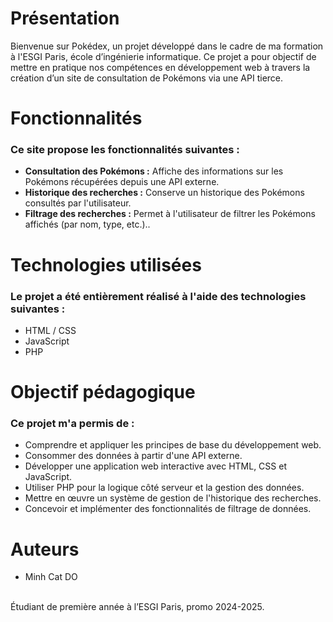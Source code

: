 <h1>Présentation</h1>
Bienvenue sur Pokédex, un projet développé dans le cadre de ma formation à l'ESGI Paris, école d’ingénierie informatique.
Ce projet a pour objectif de mettre en pratique nos compétences en développement web à travers la création d’un site de consultation de Pokémons via une API tierce.
<br>
<h1>Fonctionnalités</h1>
<h3>Ce site propose les fonctionnalités suivantes :</h3>
<ul>
<li><strong> Consultation des Pokémons :</strong> Affiche des informations sur les Pokémons récupérées depuis une API externe.</li>
<li><strong> Historique des recherches :</strong> Conserve un historique des Pokémons consultés par l'utilisateur.</li>
  <li><strong> Filtrage des recherches :</strong> Permet à l'utilisateur de filtrer les Pokémons affichés (par nom, type, etc.)..</li>
</ul>
<h1>Technologies utilisées</h1>
<h3>Le projet a été entièrement réalisé à l'aide des technologies suivantes :</h3>
<ul>
<li>HTML / CSS</li>

<li>JavaScript</li>

<li>PHP</li>

</ul>
  
<h1>Objectif pédagogique</h1>
<h3>Ce projet m'a permis de :</h3>
<ul>
  <li>Comprendre et appliquer les principes de base du développement web.</li>
<li>Consommer des données à partir d'une API externe.</li>

<li>Développer une application web interactive avec HTML, CSS et JavaScript.</li>
<li>Utiliser PHP pour la logique côté serveur et la gestion des données.</li>
<li>Mettre en œuvre un système de gestion de l'historique des recherches.</li>
<li>Concevoir et implémenter des fonctionnalités de filtrage de données.</li>
</ul>
<h1>Auteurs</h1> 
<ul>
  <li>Minh Cat DO</li>
  </ul>
  <br>
Étudiant de première année à l’ESGI Paris, promo 2024-2025.
